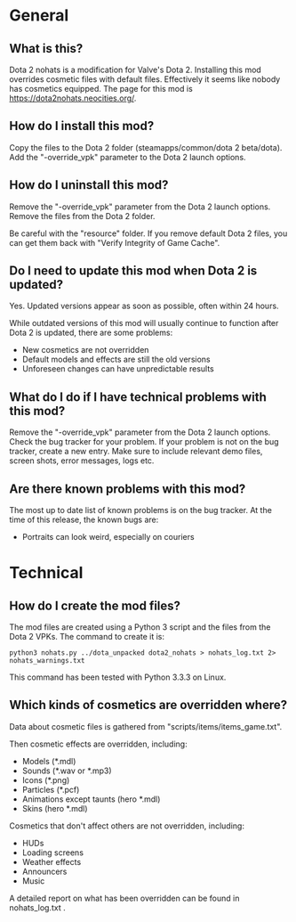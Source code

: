 # General
## What is this?
Dota 2 nohats is a modification for Valve's Dota 2.
Installing this mod overrides cosmetic files with default files.
Effectively it seems like nobody has cosmetics equipped.
The page for this mod is <https://dota2nohats.neocities.org/>.

## How do I install this mod?
Copy the files to the Dota 2 folder (steamapps/common/dota 2 beta/dota).
Add the "-override_vpk" parameter to the Dota 2 launch options.

## How do I uninstall this mod?
Remove the "-override_vpk" parameter from the Dota 2 launch options.
Remove the files from the Dota 2 folder.

Be careful with the "resource" folder. If you remove default Dota 2
files, you can get them back with "Verify Integrity of Game Cache".

## Do I need to update this mod when Dota 2 is updated?
Yes. Updated versions appear as soon as possible, often within 24 hours.

While outdated versions of this mod will usually continue to
function after Dota 2 is updated, there are some problems:
* New cosmetics are not overridden
* Default models and effects are still the old versions
* Unforeseen changes can have unpredictable results

## What do I do if I have technical problems with this mod?
Remove the "-override_vpk" parameter from the Dota 2 launch options.
Check the bug tracker for your problem.
If your problem is not on the bug tracker, create a new entry.
Make sure to include relevant demo files, screen shots, error messages, logs etc.

## Are there known problems with this mod?
The most up to date list of known problems is on the bug tracker.
At the time of this release, the known bugs are:
* Portraits can look weird, especially on couriers

# Technical
## How do I create the mod files?

The mod files are created using a Python 3 script and the files from the Dota 2 VPKs.
The command to create it is:

    python3 nohats.py ../dota_unpacked dota2_nohats > nohats_log.txt 2> nohats_warnings.txt

This command has been tested with Python 3.3.3 on Linux.

## Which kinds of cosmetics are overridden where?

Data about cosmetic files is gathered from "scripts/items/items_game.txt".

Then cosmetic effects are overridden, including:
* Models (*.mdl)
* Sounds (*.wav or *.mp3)
* Icons (*.png)
* Particles (*.pcf)
* Animations except taunts (hero *.mdl)
* Skins (hero *.mdl)

Cosmetics that don't affect others are not overridden, including:
* HUDs
* Loading screens
* Weather effects
* Announcers
* Music

A detailed report on what has been overridden can be found in nohats_log.txt .
